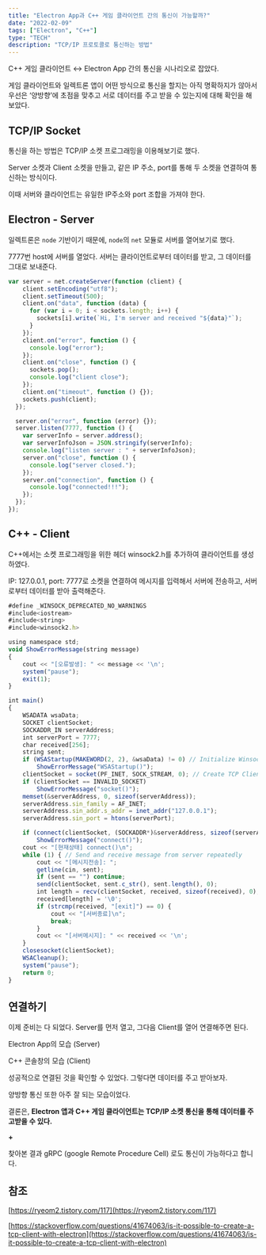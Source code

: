```yaml
---
title: "Electron App과 C++ 게임 클라이언트 간의 통신이 가능할까?"
date: "2022-02-09"
tags: ["Electron", "C++"]
type: "TECH"
description: "TCP/IP 프로토콜로 통신하는 방법"
---
```


C++ 게임 클라이언트 ↔ Electron App 간의 통신을 시나리오로 잡았다.

게임 클라이언트와 일렉트론 앱이 어떤 방식으로 통신을 할지는 아직 명확하지가 않아서 우선은 ‘양방향’에 초점을 맞추고 서로 데이터를 주고 받을 수 있는지에 대해 확인을 해보았다.

## TCP/IP Socket

통신을 하는 방법은 TCP/IP 소켓 프로그래밍을 이용해보기로 했다.

Server 소켓과 Client 소켓을 만들고, 같은 IP 주소, port를 통해 두 소켓을 연결하여 통신하는 방식이다.

이때 서버와 클라이언트는 유일한 IP주소와 port 조합을 가져야 한다.

## Electron - Server

일렉트론은 `node` 기반이기 때문에, `node`의 `net` 모듈로 서버를 열어보기로 했다.

7777번 host에 서버를 열었다. 서버는 클라이언트로부터 데이터를 받고, 그 데이터를 그대로 보내준다.

```jsx
var server = net.createServer(function (client) {
    client.setEncoding("utf8");
    client.setTimeout(500);
    client.on("data", function (data) {
      for (var i = 0; i < sockets.length; i++) {
        sockets[i].write(`Hi, I'm server and received "${data}"`);
      }
    });
    client.on("error", function () {
      console.log("error");
    });
    client.on("close", function () {
      sockets.pop();
      console.log("client close");
    });
    client.on("timeout", function () {});
    sockets.push(client);
  });

  server.on("error", function (error) {});
  server.listen(7777, function () {
    var serverInfo = server.address();
    var serverInfoJson = JSON.stringify(serverInfo);
    console.log("listen server : " + serverInfoJson);
    server.on("close", function () {
      console.log("server closed.");
    });
    server.on("connection", function () {
      console.log("connected!!!");
    });
  });
});
```

## C++ - Client

C++에서는 소켓 프로그래밍을 위한 헤더 winsock2.h를 추가하여 클라이언트를 생성하였다.

IP: 127.0.0.1, port: 7777로 소켓을 연결하여 메시지를 입력해서 서버에 전송하고, 서버로부터 데이터를 받아 출력해준다.

```jsx
#define _WINSOCK_DEPRECATED_NO_WARNINGS
#include<iostream>
#include<string>
#include<winsock2.h>

using namespace std;
void ShowErrorMessage(string message)
{
	cout << "[오류발생]: " << message << '\n';
	system("pause");
	exit(1);
}

int main()
{
	WSADATA wsaData;
	SOCKET clientSocket;
	SOCKADDR_IN serverAddress;
	int serverPort = 7777;
	char received[256];
	string sent;
	if (WSAStartup(MAKEWORD(2, 2), &wsaData) != 0) // Initialize Winsock
		ShowErrorMessage("WSAStartup()");
	clientSocket = socket(PF_INET, SOCK_STREAM, 0); // Create TCP Client Socket
	if (clientSocket == INVALID_SOCKET)
		ShowErrorMessage("socket()");
	memset(&serverAddress, 0, sizeof(serverAddress));
	serverAddress.sin_family = AF_INET;
	serverAddress.sin_addr.s_addr = inet_addr("127.0.0.1");
	serverAddress.sin_port = htons(serverPort);

	if (connect(clientSocket, (SOCKADDR*)&serverAddress, sizeof(serverAddress)) == SOCKET_ERROR)
		ShowErrorMessage("connect()");
	cout << "[현재상태] connect()\n";
	while (1) { // Send and receive message from server repeatedly
		cout << "[메시지전송]: ";
		getline(cin, sent);
		if (sent == "") continue;
		send(clientSocket, sent.c_str(), sent.length(), 0);
		int length = recv(clientSocket, received, sizeof(received), 0);
		received[length] = '\0';
		if (strcmp(received, "[exit]") == 0) {
			cout << "[서버종료]\n";
			break;
		}
		cout << "[서버메시지]: " << received << '\n';
	}
	closesocket(clientSocket);
	WSACleanup();
	system("pause");
	return 0;
}
```

## 연결하기

이제 준비는 다 되었다. Server를 먼저 열고, 그다음 Client를 열어 연결해주면 된다.

Electron App의 모습 (Server)

C++ 콘솔창의 모습 (Client)

성공적으로 연결된 것을 확인할 수 있었다. 그렇다면 데이터를 주고 받아보자.

양방향 통신 또한 아주 잘 되는 모습이었다.

결론은, **Electron 앱과 C++ 게임 클라이언트는 TCP/IP 소켓 통신을 통해 데이터를 주고받을 수 있다.**

**+**

찾아본 결과 gRPC (google Remote Procedure Cell) 로도 통신이 가능하다고 합니다.

## 참조

[https://ryeom2.tistory.com/117](https://ryeom2.tistory.com/117)

[https://stackoverflow.com/questions/41674063/is-it-possible-to-create-a-tcp-client-with-electron](https://stackoverflow.com/questions/41674063/is-it-possible-to-create-a-tcp-client-with-electron)

